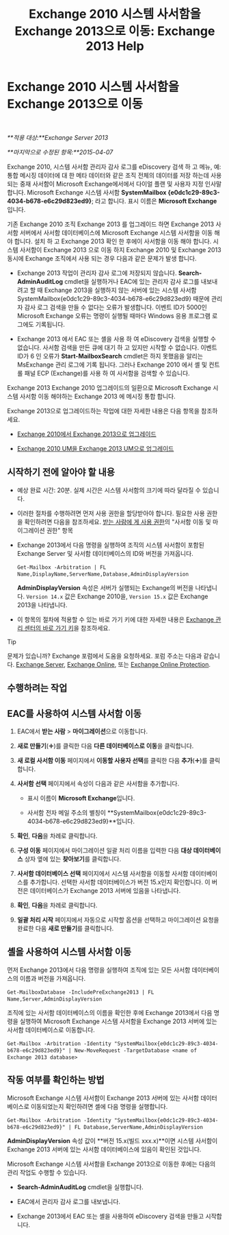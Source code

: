 ﻿---
title: 'Exchange 2010 시스템 사서함을 Exchange 2013으로 이동: Exchange 2013 Help'
TOCTitle: Exchange 2010 시스템 사서함을 Exchange 2013으로 이동
ms:assetid: a3b03c4e-0bc7-41a2-885c-e9cac37566c8
ms:mtpsurl: https://technet.microsoft.com/ko-kr/library/Dn249849(v=EXCHG.150)
ms:contentKeyID: 54915200
ms.date: 05/22/2018
mtps_version: v=EXCHG.150
ms.translationtype: MT
---

# Exchange 2010 시스템 사서함을 Exchange 2013으로 이동

 

_**적용 대상:**Exchange Server 2013_

_**마지막으로 수정된 항목:**2015-04-07_

Exchange 2010, 시스템 사서함 관리자 감사 로그를 eDiscovery 검색 하 고 메뉴, 예: 통합 메시징 데이터에 대 한 메타 데이터와 같은 조직 전체의 데이터를 저장 하는데 사용 되는 중재 사서함이 Microsoft Exchange에서에서 다이얼 플랜 및 사용자 지정 인사말 합니다. Microsoft Exchange 시스템 사서함 **SystemMailbox {e0dc1c29-89c3-4034-b678-e6c29d823ed9}**; 라고 합니다. 표시 이름은 **Microsoft Exchange** 입니다.

기존 Exchange 2010 조직 Exchange 2013 를 업그레이드 하면 Exchange 2013 사서함 서버에서 사서함 데이터베이스에 Microsoft Exchange 시스템 사서함을 이동 해야 합니다. 설치 하 고 Exchange 2013 확인 한 후에이 사서함을 이동 해야 합니다. 시스템 사서함이 Exchange 2013 으로 이동 하지 Exchange 2010 및 Exchange 2013 동시에 Exchange 조직에서 사용 되는 경우 다음과 같은 문제가 발생 합니다.

  - Exchange 2013 작업이 관리자 감사 로그에 저장되지 않습니다. **Search-AdminAuditLog** cmdlet을 실행하거나 EAC에 있는 관리자 감사 로그를 내보내려고 할 때 Exchange 2013을 실행하지 않는 서버에 있는 시스템 사서함 SystemMailbox{e0dc1c29-89c3-4034-b678-e6c29d823ed9} 때문에 관리자 감사 로그 검색을 만들 수 없다는 오류가 발생합니다. 이벤트 ID가 5000인 Microsoft Exchange 오류는 명령이 실행될 때마다 Windows 응용 프로그램 로그에도 기록됩니다.

  - Exchange 2013 에서 EAC 또는 셸을 사용 하 여 eDiscovery 검색을 실행할 수 없습니다. 사서함 검색을 만든 큐에 대기 하 고 있지만 시작할 수 없습니다. 이벤트 ID가 6 인 오류가 **Start-MailboxSearch** cmdlet은 하지 못했음을 알리는 MsExchange 관리 로그에 기록 됩니다. 그러나 Exchange 2010 에서 셸 및 컨트롤 패널 ECP (Exchange)를 사용 하 여 사서함을 검색할 수 있습니다.

Exchange 2013 Exchange 2010 업그레이드의 일환으로 Microsoft Exchange 시스템 사서함 이동 해야하는 Exchange 2013 에 메시징 통합 합니다.

Exchange 2013으로 업그레이드하는 작업에 대한 자세한 내용은 다음 항목을 참조하세요.

  - [Exchange 2010에서 Exchange 2013으로 업그레이드](upgrade-from-exchange-2010-to-exchange-2013-exchange-2013-help.md)

  - [Exchange 2010 UM을 Exchange 2013 UM으로 업그레이드](upgrade-exchange-2010-um-to-exchange-2013-um-exchange-2013-help.md)

## 시작하기 전에 알아야 할 내용

  - 예상 완료 시간: 20분. 실제 시간은 시스템 사서함의 크기에 따라 달라질 수 있습니다.

  - 이러한 절차를 수행하려면 먼저 사용 권한을 할당받아야 합니다. 필요한 사용 권한을 확인하려면 다음을 참조하세요. [받는 사람에 게 사용 권한](recipients-permissions-exchange-2013-help.md)의 "사서함 이동 및 마이그레이션 권한" 항목

  - Exchange 2013에서 다음 명령을 실행하여 조직의 시스템 사서함이 포함된 Exchange Server 및 사서함 데이터베이스의 ID와 버전을 가져옵니다.
    
        Get-Mailbox -Arbitration | FL Name,DisplayName,ServerName,Database,AdminDisplayVersion
    
    **AdminDisplayVersion** 속성은 서버가 실행되는 Exchange의 버전을 나타냅니다. `Version 14.x` 값은 Exchange 2010을, `Version 15.x` 값은 Exchange 2013을 나타냅니다.

  - 이 항목의 절차에 적용할 수 있는 바로 가기 키에 대한 자세한 내용은 [Exchange 관리 센터의 바로 가기 키](keyboard-shortcuts-in-the-exchange-admin-center-exchange-online-protection-help.md)을 참조하세요.


> [!TIP]
> 문제가 있습니까? Exchange 포럼에서 도움을 요청하세요. 포럼 주소는 다음과 같습니다. <A href="https://go.microsoft.com/fwlink/p/?linkid=60612">Exchange Server</A>, <A href="https://go.microsoft.com/fwlink/p/?linkid=267542">Exchange Online</A>, 또는 <A href="https://go.microsoft.com/fwlink/p/?linkid=285351">Exchange Online Protection</A>.



## 수행하려는 작업

## EAC를 사용하여 시스템 사서함 이동

1.  EAC에서 **받는 사람** \> **마이그레이션**으로 이동합니다.

2.  **새로 만들기**(![아이콘 추가](images/JJ218640.c1e75329-d6d7-4073-a27d-498590bbb558(EXCHG.150).gif "아이콘 추가"))를 클릭한 다음 **다른 데이터베이스로 이동**을 클릭합니다.

3.  **새 로컬 사서함 이동** 페이지에서 **이동할 사용자 선택**를 클릭한 다음 **추가**(![아이콘 추가](images/JJ218640.c1e75329-d6d7-4073-a27d-498590bbb558(EXCHG.150).gif "아이콘 추가"))를 클릭합니다.

4.  **사서함 선택** 페이지에서 속성이 다음과 같은 사서함을 추가합니다.
    
      - 표시 이름이 **Microsoft Exchange**입니다.
    
      - 사서함 전자 메일 주소의 별칭이 **SystemMailbox{e0dc1c29-89c3-4034-b678-e6c29d823ed9}**입니다.

5.  **확인**, **다음**을 차례로 클릭합니다.

6.  **구성 이동** 페이지에서 마이그레이션 일괄 처리 이름을 입력한 다음 **대상 데이터베이스** 상자 옆에 있는 **찾아보기**를 클릭합니다.

7.  **사서함 데이터베이스 선택** 페이지에서 시스템 사서함을 이동할 사서함 데이터베이스를 추가합니다. 선택한 사서함 데이터베이스가 버전 15.x인지 확인합니다. 이 버전은 데이터베이스가 Exchange 2013 서버에 있음을 나타냅니다.

8.  **확인**, **다음**을 차례로 클릭합니다.

9.  **일괄 처리 시작** 페이지에서 자동으로 시작할 옵션을 선택하고 마이그레이션 요청을 완료한 다음 **새로 만들기**를 클릭합니다.

## 셸을 사용하여 시스템 사서함 이동

먼저 Exchange 2013에서 다음 명령을 실행하여 조직에 있는 모든 사서함 데이터베이스의 이름과 버전을 가져옵니다.

    Get-MailboxDatabase -IncludePreExchange2013 | FL Name,Server,AdminDisplayVersion

조직에 있는 사서함 데이터베이스의 이름을 확인한 후에 Exchange 2013에서 다음 명령을 실행하여 Microsoft Exchange 시스템 사서함을 Exchange 2013 서버에 있는 사서함 데이터베이스로 이동합니다.

    Get-Mailbox -Arbitration -Identity "SystemMailbox{e0dc1c29-89c3-4034-b678-e6c29d823ed9}" | New-MoveRequest -TargetDatabase <name of Exchange 2013 database>

## 작동 여부를 확인하는 방법

Microsoft Exchange 시스템 사서함이 Exchange 2013 서버에 있는 사서함 데이터베이스로 이동되었는지 확인하려면 셸에 다음 명령을 실행합니다.

    Get-Mailbox -Arbitration -Identity "SystemMailbox{e0dc1c29-89c3-4034-b678-e6c29d823ed9}" | FL Database,ServerName,AdminDisplayVersion

**AdminDisplayVersion** 속성 값이 **버전 15.x(빌드 xxx.x)**이면 시스템 사서함이 Exchange 2013 서버에 있는 사서함 데이터베이스에 있음이 확인된 것입니다.

Microsoft Exchange 시스템 사서함을 Exchange 2013으로 이동한 후에는 다음의 관리 작업도 수행할 수 있습니다.

  - **Search-AdminAuditLog** cmdlet을 실행합니다.

  - EAC에서 관리자 감사 로그를 내보냅니다.

  - Exchange 2013에서 EAC 또는 셸을 사용하여 eDiscovery 검색을 만들고 시작합니다.

